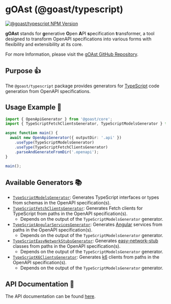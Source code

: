 # gOAst (@goast/typescript)

[![@goast/typescript NPM Version](https://img.shields.io/npm/v/%40goast%2Ftypescript?logo=npm&label=%40goast%2Ftypescript)](https://www.npmjs.com/package/@goast/typescript)

**gOAst** stands for **g**enerative **O**pen **A**PI **s**pecification **t**ransformer, a tool designed to transform
OpenAPI specifications into various forms with flexibility and extensibility at its core.

For more Information, please visit the [gOAst GitHub Repository](https://github.com/MaSch0212/goast/blob/main).

## Purpose 👍

The `@goast/typescript` package provides generators for [TypeScript](https://www.typescriptlang.org/) code generation
from OpenAPI specifications.

## Usage Example 🚀

```typescript
import { OpenApiGenerator } from '@goast/core';
import { TypeScriptFetchClientsGenerator, TypeScriptModelsGenerator } from '@goast/typescript';

async function main() {
  await new OpenApiGenerator({ outputDir: '.api' })
    .useType(TypeScriptModelsGenerator)
    .useType(TypeScriptFetchClientsGenerator)
    .parseAndGenerateFromDir('.openapi');
}

main();
```

## Available Generators 📚

- [`TypeScriptModelsGenerator`](https://github.com/MaSch0212/goast/wiki/TypeScript%20Models%20Generator): Generates
  TypeScript interfaces or types from schemas in the OpenAPI specification(s).
- [`TypeScriptFetchClientsGenerator`](https://github.com/MaSch0212/goast/wiki/TypeScript%20Fetch%20Clients%20Generator):
  Generates Fetch clients for TypeScript from paths in the OpenAPI specification(s).
  - Depends on the output of the `TypeScriptModelsGenerator` generator.
- [`TypeScriptAngularServicesGenerator`](https://github.com/MaSch0212/goast/wiki/TypeScript%20Angular%20Services%20Generator):
  Generates [Angular](https://angular.dev/) services from paths in the OpenAPI specification(s).
  - Depends on the output of the `TypeScriptModelsGenerator` generator.
- [`TypeScriptEasyNetworkStubsGenerator`](https://github.com/MaSch0212/goast/wiki/TypeScript%20Easy%20Network%20Stubs%20Generator):
  Generates [easy-network-stub](https://github.com/LoaderB0T/easy-network-stub) classes from paths in the OpenAPI
  specification(s).
  - Depends on the output of the `TypeScriptModelsGenerator` generator.
- [`TypeScriptK6ClientsGenerator`](https://github.com/MaSch0212/goast/wiki/TypeScript%20K6%20Clients%20Generator):
  Generates [k6](https://k6.io/) clients from paths in the OpenAPI specification(s).
  - Depends on the output of the `TypeScriptModelsGenerator` generator.

## API Documentation 📖

The API documentation can be found [here](https://github.com/MaSch0212/goast/wiki/TypeScript%20Generators).
